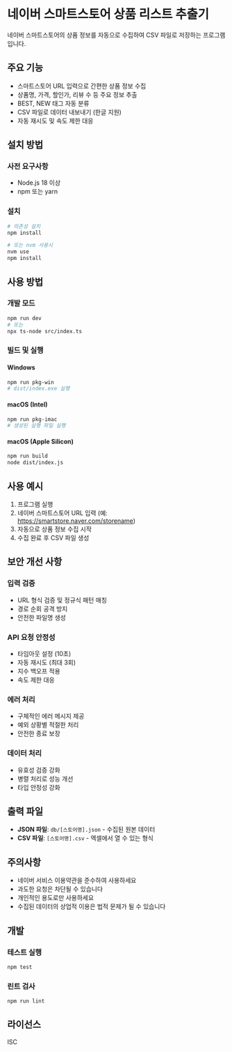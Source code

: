 # 네이버 스마트스토어 상품 리스트 추출기

네이버 스마트스토어의 상품 정보를 자동으로 수집하여 CSV 파일로 저장하는 프로그램입니다.

## 주요 기능

- 스마트스토어 URL 입력으로 간편한 상품 정보 수집
- 상품명, 가격, 할인가, 리뷰 수 등 주요 정보 추출
- BEST, NEW 태그 자동 분류
- CSV 파일로 데이터 내보내기 (한글 지원)
- 자동 재시도 및 속도 제한 대응

## 설치 방법

### 사전 요구사항
- Node.js 18 이상
- npm 또는 yarn

### 설치
```bash
# 의존성 설치
npm install

# 또는 nvm 사용시
nvm use
npm install
```

## 사용 방법

### 개발 모드
```bash
npm run dev
# 또는
npx ts-node src/index.ts
```

### 빌드 및 실행

#### Windows
```bash
npm run pkg-win
# dist/index.exe 실행
```

#### macOS (Intel)
```bash
npm run pkg-imac
# 생성된 실행 파일 실행
```

#### macOS (Apple Silicon)
```bash
npm run build
node dist/index.js
```

## 사용 예시

1. 프로그램 실행
2. 네이버 스마트스토어 URL 입력 (예: https://smartstore.naver.com/storename)
3. 자동으로 상품 정보 수집 시작
4. 수집 완료 후 CSV 파일 생성

## 보안 개선 사항

### 입력 검증
- URL 형식 검증 및 정규식 패턴 매칭
- 경로 순회 공격 방지
- 안전한 파일명 생성

### API 요청 안정성
- 타임아웃 설정 (10초)
- 자동 재시도 (최대 3회)
- 지수 백오프 적용
- 속도 제한 대응

### 에러 처리
- 구체적인 에러 메시지 제공
- 예외 상황별 적절한 처리
- 안전한 종료 보장

### 데이터 처리
- 유효성 검증 강화
- 병렬 처리로 성능 개선
- 타입 안정성 강화

## 출력 파일

- **JSON 파일**: `db/[스토어명].json` - 수집된 원본 데이터
- **CSV 파일**: `[스토어명].csv` - 엑셀에서 열 수 있는 형식

## 주의사항

- 네이버 서비스 이용약관을 준수하여 사용하세요
- 과도한 요청은 차단될 수 있습니다
- 개인적인 용도로만 사용하세요
- 수집된 데이터의 상업적 이용은 법적 문제가 될 수 있습니다

## 개발

### 테스트 실행
```bash
npm test
```

### 린트 검사
```bash
npm run lint
```

## 라이선스

ISC
